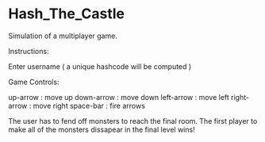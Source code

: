 # Hash_The_Castle
Simulation of a multiplayer game.

Instructions:

Enter username  ( a unique hashcode will be computed )

Game Controls:

up-arrow    : move up
down-arrow  : move down
left-arrow  : move left
right-arrow : move right
space-bar   : fire arrows

The user has to fend off monsters to reach the final room.
The first player to make all of the monsters dissapear
  in the final level wins!
